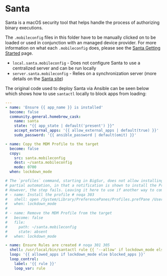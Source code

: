 # Santa

Santa is a macOS security tool that helps handle the process of authorizing binary executions.

The `.mobileconfig` files in this folder have to be manually clicked on to be loaded or used in conjunction with an managed device provider. For more information on what each `.mobileconfig` does, please see the [Santa Getting Started](https://santa.dev/deployment/getting-started.html) page.

- `local.santa.mobileconfig` - Does not configure Santa to use a centralized server and can be run locally
- `server.santa.mobileconfig` - Relies on a synchronization server (more details on the [Santa site](https://santa.dev))

The original code used to deploy Santa via Ansible can be seen below which shows how to use `santactl` locally to block apps from loading:

```yaml
---
- name: 'Ensure {{ app_name }} is installed'
  become: false
  community.general.homebrew_cask:
    name: santa
    state: "{{ app_state | default('present') }}"
    accept_external_apps: '{{ allow_external_apps | default(true) }}'
    sudo_password: '{{ ansible_password | default(omit) }}'

- name: Copy the MDM Profile to the target
  become: false
  copy:
    src: santa.mobileconfig
    dest: ~/santa.mobileconfig
    mode: 0700
  when: lockdown_mode

# The `profiles` command, starting in BigSur, does not allow installing Profiles. The command used below allows
# partial automation, in that a notification is shown to install the Profile using System Preferences.
# However, the step fails. Leaving it here to use if another way to completely automate this is possible
# - name: Install the profile # noqa 303
#   shell: open /System/Library/PreferencePanes/Profiles.prefPane /Users/{{ ansible_user }}/santa.mobileconfig
#   when: lockdown_mode
#
# - name: Remove the MDM Profile from the target
#   become: false
#   file:
#     path: ~/santa.mobileconfig
#     state: absent
#   when: lockdown_mode

- name: Ensure Rules are created # noqa 301 305
  shell: /usr/local/bin/santactl rule {{ '--allow' if lockdown_mode else '--block' }} --path {{ rule }}
  loop: '{{ allowed_apps if lockdown_mode else blocked_apps }}'
  loop_control:
    label: '{{ rule }}'
    loop_var: rule
```
